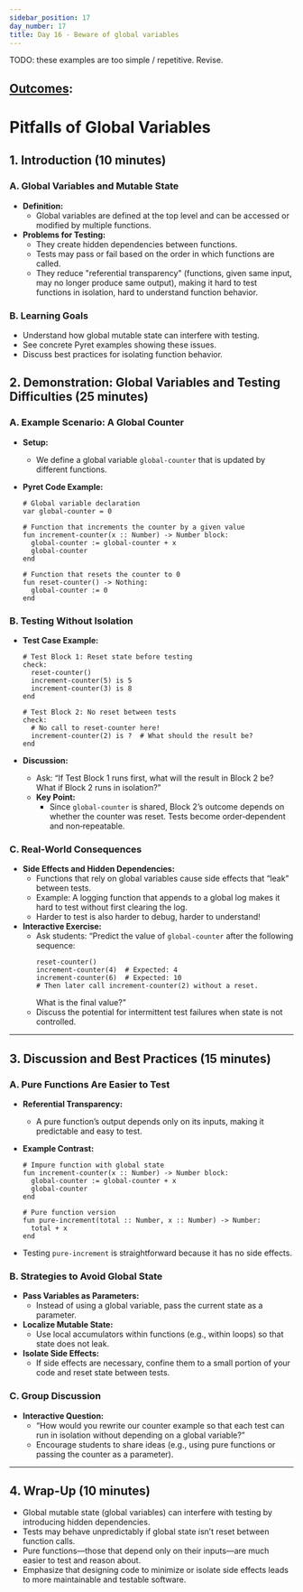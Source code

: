 ```yaml
---
sidebar_position: 17
day_number: 17
title: Day 16 - Beware of global variables
---
```


TODO: these examples are too simple / repetitive. Revise.

## [Outcomes](../outcomes/):


# Pitfalls of Global Variables

## 1. Introduction (10 minutes)

### A. Global Variables and Mutable State

- **Definition:**
  - Global variables are defined at the top level and can be accessed or modified by multiple functions.
- **Problems for Testing:**
  - They create hidden dependencies between functions.
  - Tests may pass or fail based on the order in which functions are called.
  - They reduce "referential transparency" (functions, given same input, may no
    longer produce same output), making it hard to test functions in isolation,
    hard to understand function behavior.

### B. Learning Goals

- Understand how global mutable state can interfere with testing.
- See concrete Pyret examples showing these issues.
- Discuss best practices for isolating function behavior.

## 2. Demonstration: Global Variables and Testing Difficulties (25 minutes)

### A. Example Scenario: A Global Counter

- **Setup:**
  - We define a global variable `global-counter` that is updated by different functions.

- **Pyret Code Example:**

  ```pyret
  # Global variable declaration
  var global-counter = 0

  # Function that increments the counter by a given value
  fun increment-counter(x :: Number) -> Number block:
    global-counter := global-counter + x
    global-counter
  end

  # Function that resets the counter to 0
  fun reset-counter() -> Nothing:
    global-counter := 0
  end
  ```

### B. Testing Without Isolation

- **Test Case Example:**

  ```pyret
  # Test Block 1: Reset state before testing
  check:
    reset-counter()
    increment-counter(5) is 5
    increment-counter(3) is 8
  end

  # Test Block 2: No reset between tests
  check:
    # No call to reset-counter here!
    increment-counter(2) is ?  # What should the result be?
  end
  ```

- **Discussion:**
  - Ask: “If Test Block 1 runs first, what will the result in Block 2 be? What if Block 2 runs in isolation?”
  - **Key Point:**
    - Since `global-counter` is shared, Block 2’s outcome depends on whether the counter was reset. Tests become order‑dependent and non‑repeatable.

### C. Real-World Consequences

- **Side Effects and Hidden Dependencies:**
  - Functions that rely on global variables cause side effects that “leak” between tests.
  - Example: A logging function that appends to a global log makes it hard to test without first clearing the log.
  - Harder to test is also harder to debug, harder to understand!
- **Interactive Exercise:**
  - Ask students: “Predict the value of `global-counter` after the following sequence:
    ```pyret
    reset-counter()
    increment-counter(4)  # Expected: 4
    increment-counter(6)  # Expected: 10
    # Then later call increment-counter(2) without a reset.
    ```
    What is the final value?”
  - Discuss the potential for intermittent test failures when state is not controlled.

---

## 3. Discussion and Best Practices (15 minutes)

### A. Pure Functions Are Easier to Test

- **Referential Transparency:**
  - A pure function’s output depends only on its inputs, making it predictable and easy to test.
- **Example Contrast:**

  ```pyret
  # Impure function with global state
  fun increment-counter(x :: Number) -> Number block:
    global-counter := global-counter + x
    global-counter
  end

  # Pure function version
  fun pure-increment(total :: Number, x :: Number) -> Number:
    total + x
  end
  ```

- Testing `pure-increment` is straightforward because it has no side effects.

### B. Strategies to Avoid Global State

- **Pass Variables as Parameters:**
  - Instead of using a global variable, pass the current state as a parameter.
- **Localize Mutable State:**
  - Use local accumulators within functions (e.g., within loops) so that state does not leak.
- **Isolate Side Effects:**
  - If side effects are necessary, confine them to a small portion of your code and reset state between tests.

### C. Group Discussion

- **Interactive Question:**
  - “How would you rewrite our counter example so that each test can run in isolation without depending on a global variable?”
  - Encourage students to share ideas (e.g., using pure functions or passing the counter as a parameter).

---

## 4. Wrap-Up (10 minutes)

- Global mutable state (global variables) can interfere with testing by introducing hidden dependencies.
- Tests may behave unpredictably if global state isn’t reset between function calls.
- Pure functions—those that depend only on their inputs—are much easier to test and reason about.
- Emphasize that designing code to minimize or isolate side effects leads to more maintainable and testable software.

